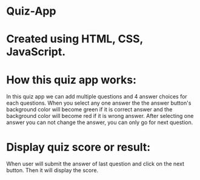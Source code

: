 # Quiz-App

# Created using HTML, CSS, JavaScript.

# How this quiz app works: 
In this quiz app we can add multiple questions and 4 answer choices for each questions. When you select any one answer the the answer button's background color will become green if it is correct answer and the background color will become red if it is wrong answer.
After selecting one answer you can not change the answer, you can only go for next question.

# Display quiz score or result: 
When user will submit the answer of last question and click on the next button. Then it will display the score.

